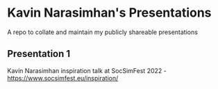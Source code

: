 # Kavin Narasimhan's Presentations
A repo to collate and maintain my publicly shareable presentations

## Presentation 1
Kavin Narasimhan inspiration talk at SocSimFest 2022 - https://www.socsimfest.eu/inspiration/
